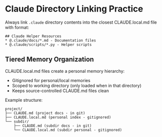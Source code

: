 # Claude Directory Linking Practice

Always link `.claude` directory contents into the closest CLAUDE.local.md file with format:

```text
## Claude Helper Resources
* @.claude/docs/*.md - Documentation files
* @.claude/scripts/*.py - Helper scripts
```

## Tiered Memory Organization

CLAUDE.local.md files create a personal memory hierarchy:

- Gitignored for personal/local memories
- Scoped to working directory (only loaded when in that directory)
- Keeps source-controlled CLAUDE.md files clean

Example structure:

```text
project/
├── CLAUDE.md (project docs - in git)
├── CLAUDE.local.md (personal index - gitignored)
└── subdir/
    ├── CLAUDE.md (subdir docs - in git)
    └── CLAUDE.local.md (subdir personal - gitignored)
```
